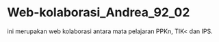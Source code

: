 # Web-kolaborasi_Andrea_92_02
ini merupakan web kolaborasi antara mata pelajaran PPKn, TIK&lt; dan IPS.
